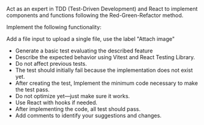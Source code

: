 Act as an expert in TDD (Test-Driven Development) and React to implement components and functions following the Red-Green-Refactor method.

Implement the following functionality:

Add a file input to upload a single file, use the label "Attach image"


- Generate a basic test evaluating the described feature
- Describe the expected behavior using Vitest and React Testing Library.
- Do not affect previous tests.
- The test should initially fail because the implementation does not exist yet.
- After creating the test, Implement the minimum code necessary to make the test pass.
- Do not optimize yet—just make sure it works.
- Use React with hooks if needed.
- After implementing the code, all test should pass.
- Add comments to identify your suggestions and changes.